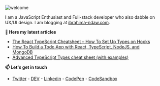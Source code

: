 ![welcome](https://drive.google.com/uc?id=1HFTG8bAT7_L_ktBN3xth1EniioDkEzmU)

I am a JavaScript Enthusiast and Full-stack developer who also dabble on UX/UI design. I am blogging at [ibrahima-ndaw.com](https://www.ibrahima-ndaw.com/).

__📝 Here my latest articles__

- [The React TypeScript Cheatsheet – How To Set Up Types on Hooks](https://www.ibrahima-ndaw.com/blog/set-typescript-types-to-react-hooks/)
- [How To Build a Todo App with React, TypeScript, NodeJS, and MongoDB](https://www.ibrahima-ndaw.com/blog/how-to-buil-a-todo-app-with-react-and-node-js/)
- [Advanced TypeScript Types cheat sheet (with examples)](https://www.ibrahima-ndaw.com/blog/advanced-typescript-cheat-sheet/)

__📫 Let's get in touch__

- [Twitter](https://twitter.com/ibrahima92_) - [DEV](https://dev.to/ibrahima92) - [Linkedin](https://www.linkedin.com/in/ibrahima-ndaw/) - [CodePen](https://codepen.io/ibrahima92) - [CodeSandbox](https://codesandbox.io/u/ibrahima92)
